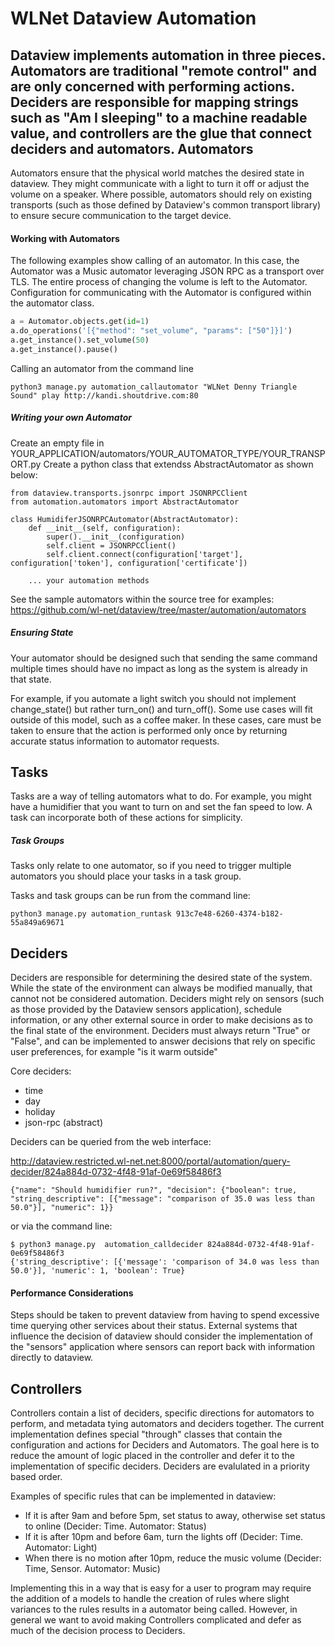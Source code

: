 WLNet Dataview Automation
=========================

Dataview implements automation in three pieces. Automators are traditional "remote control" and are only concerned with performing actions. Deciders are responsible for mapping strings such as "Am I sleeping" to a machine readable value, and controllers are the glue that connect deciders and automators.
Automators
----

Automators ensure that the physical world matches the desired state in dataview. They might communicate with a light to turn it off or adjust the volume on a speaker. Where possible, automators should rely on existing transports (such as those defined by Dataview's common transport library) to ensure secure communication to the target device.

#### Working with Automators

The following examples show calling of an automator. In this case, the Automator was a Music automator leveraging JSON RPC as a transport over TLS. The entire process of changing the volume is left to the Automator. Configuration for communicating with the Automator is configured within the automator class.

```python
a = Automator.objects.get(id=1)
a.do_operations('[{"method": "set_volume", "params": ["50"]}]')
a.get_instance().set_volume(50)
a.get_instance().pause()
```

Calling an automator from the command line

```
python3 manage.py automation_callautomator "WLNet Denny Triangle Sound" play http://kandi.shoutdrive.com:80
```
##### Writing your own Automator

Create an empty file in YOUR_APPLICATION/automators/YOUR_AUTOMATOR_TYPE/YOUR_TRANSPORT.py Create a python class that extendss AbstractAutomator as shown below:

````
from dataview.transports.jsonrpc import JSONRPCClient
from automation.automators import AbstractAutomator

class HumidiferJSONRPCAutomator(AbstractAutomator):
    def __init__(self, configuration):
        super().__init__(configuration)
        self.client = JSONRPCClient()
        self.client.connect(configuration['target'], configuration['token'], configuration['certificate'])
        
    ... your automation methods
````

See the sample automators within the source tree for examples:
https://github.com/wl-net/dataview/tree/master/automation/automators

##### Ensuring State

Your automator should be designed such that sending the same command multiple times should have no impact as long as the system is already in that state.

For example, if you automate a light switch you should not implement change_state() but rather turn_on() and turn_off(). Some use cases will fit outside of this model, such as a coffee maker. In these cases, care must be taken to ensure that the action is performed only once by returning accurate status information to automator requests.

Tasks
----

Tasks are a way of telling automators what to do. For example, you might have a humidifier that you want to turn on and set the fan speed to low. A task can incorporate both of these actions for simplicity.

##### Task Groups

Tasks only relate to one automator, so if you need to trigger multiple automators you should place your tasks in a task group. 

Tasks and task groups can be run from the command line:

```
python3 manage.py automation_runtask 913c7e48-6260-4374-b182-55a849a69671
```

Deciders
----

Deciders are responsible for determining the desired state of the system. While the state of the environment can always be modified manually, that cannot not be considered automation. Deciders might rely on sensors (such as those provided by the Dataview sensors application), schedule information, or any other external source in order to make decisions as to the final state of the environment. Deciders must always return "True" or "False", and can be implemented to answer decisions that rely on specific user preferences, for example "is it warm outside"

Core deciders:

* time
* day
* holiday
* json-rpc (abstract)

Deciders can be queried from the web interface:

http://dataview.restricted.wl-net.net:8000/portal/automation/query-decider/824a884d-0732-4f48-91af-0e69f58486f3

```
{"name": "Should humidifier run?", "decision": {"boolean": true, "string_descriptive": [{"message": "comparison of 35.0 was less than 50.0"}], "numeric": 1}}
```

or via the command line:

```
$ python3 manage.py  automation_calldecider 824a884d-0732-4f48-91af-0e69f58486f3
{'string_descriptive': [{'message': 'comparison of 34.0 was less than 50.0'}], 'numeric': 1, 'boolean': True}
```

#### Performance Considerations

Steps should be taken to prevent dataview from having to spend excessive time querying other services about their status. External systems that influence the decision of dataview should consider the implementation of the "sensors" application where sensors can report back with information directly to dataview.

Controllers
----

Controllers contain a list of deciders, specific directions for automators to perform, and metadata tying automators and deciders together. The current implementation defines special "through" classes that contain the configuration and actions for Deciders and Automators. The goal here is to reduce the amount of logic placed in the controller and defer it to the implementation of specific deciders. Deciders are evalulated in a priority based order.

Examples of specific rules that can be implemented in dataview:

* If it is after 9am and before 5pm, set status to away, otherwise set status to online (Decider: Time. Automator: Status)
* If it is after 10pm and before 6am, turn the lights off (Decider: Time. Automator: Light)
* When there is no motion after 10pm, reduce the music volume (Decider: Time, Sensor. Automator: Music)

Implementing this in a way that is easy for a user to program may require the addition of a models to handle the creation of rules where slight variances to the rules results in a automator being called.  However, in general we want to avoid making Controllers complicated and defer as much of the decision process to Deciders.
